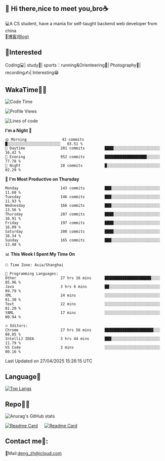 👋 Hi there,nice to meet you,bro☕
---
💻A CS student, have a mania for self-taught backend web developer from china   
📌[博客(Blog)](https://github.com/HealUP/MyBlog)

 <!-- waka-box start -->
 <!-- waka-box end -->
 
🧲**Interested**
--
Coding💻| study📖| sports：running&Orienteering🏃‍| Photography📸| recording✍️| Interesting😁

WakaTime👨‍💻
---
<!--START_SECTION:waka-->
![Code Time](http://img.shields.io/badge/Code%20Time-2%2C909%20hrs%2017%20mins-blue)

![Profile Views](http://img.shields.io/badge/Profile%20Views-0-blue)

![Lines of code](https://img.shields.io/badge/From%20Hello%20World%20I%27ve%20Written-205.1%20thousand%20lines%20of%20code-blue)

**I'm a Night 🦉** 

```text
🌞 Morning                43 commits          █░░░░░░░░░░░░░░░░░░░░░░░░   03.51 % 
🌆 Daytime                201 commits         ████░░░░░░░░░░░░░░░░░░░░░   16.42 % 
🌃 Evening                952 commits         ███████████████████░░░░░░   77.78 % 
🌙 Night                  28 commits          █░░░░░░░░░░░░░░░░░░░░░░░░   02.29 % 
```
📅 **I'm Most Productive on Thursday** 

```text
Monday                   143 commits         ███░░░░░░░░░░░░░░░░░░░░░░   11.68 % 
Tuesday                  146 commits         ███░░░░░░░░░░░░░░░░░░░░░░   11.93 % 
Wednesday                166 commits         ███░░░░░░░░░░░░░░░░░░░░░░   13.56 % 
Thursday                 207 commits         ████░░░░░░░░░░░░░░░░░░░░░   16.91 % 
Friday                   197 commits         ████░░░░░░░░░░░░░░░░░░░░░   16.09 % 
Saturday                 200 commits         ████░░░░░░░░░░░░░░░░░░░░░   16.34 % 
Sunday                   165 commits         ███░░░░░░░░░░░░░░░░░░░░░░   13.48 % 
```


📊 **This Week I Spent My Time On** 

```text
🕑︎ Time Zone: Asia/Shanghai

💬 Programming Languages: 
Other                    27 hrs 16 mins      █████████████████████░░░░   85.96 % 
Java                     3 hrs 6 mins        ██░░░░░░░░░░░░░░░░░░░░░░░   09.79 % 
XML                      24 mins             ░░░░░░░░░░░░░░░░░░░░░░░░░   01.30 % 
Text                     22 mins             ░░░░░░░░░░░░░░░░░░░░░░░░░   01.20 % 
YAML                     17 mins             ░░░░░░░░░░░░░░░░░░░░░░░░░   00.94 % 

🔥 Editors: 
Chrome                   27 hrs 56 mins      ██████████████████████░░░   88.05 % 
IntelliJ IDEA            3 hrs 44 mins       ███░░░░░░░░░░░░░░░░░░░░░░   11.79 % 
VS Code                  3 mins              ░░░░░░░░░░░░░░░░░░░░░░░░░   00.16 % 
```


 Last Updated on 27/04/2025 15:26:15 UTC
<!--END_SECTION:waka-->

Language🚀
---
[![Top Langs](https://github-readme-stats.vercel.app/api/top-langs/?username=HealUP&layout=compact&hide_border=true)](https://github.com/HealUP)

Repo🧑‍💻
---
![Anurag's GitHub stats](https://github-readme-stats.vercel.app/api?username=HealUP&count_private=true&show_icons=true&theme=gruvbox&hide_border=true) 

[![Readme Card](https://github-readme-stats.vercel.app/api/pin/?username=HealUP&repo=InternetEy&theme=transparent)](https://github.com/HealUP/InternetEy) &emsp;
[![Readme Card](https://github-readme-stats.vercel.app/api/pin/?username=HealUP&repo=CampusExperience&theme=transparent)](https://github.com/HealUP/CampusExperience)


Contact me📱:
---
📮Mail:deng_zh@icloud.com  
